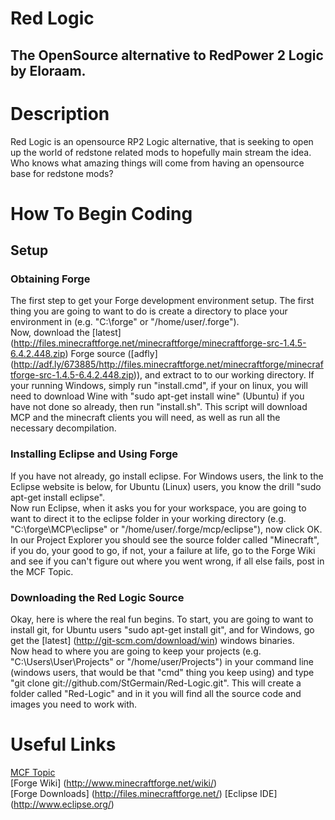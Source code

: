 # Red Logic
The OpenSource alternative to RedPower 2 Logic by Eloraam.
----

# Description
Red Logic is an opensource RP2 Logic alternative, that is seeking to open up the world of redstone related mods to hopefully main stream the idea. Who knows what amazing things will come from having an opensource base for redstone mods?

# How To Begin Coding
## Setup
### Obtaining Forge
The first step to get your Forge development environment setup. The first thing you are going to want to do is create a directory to place your environment in (e.g. "C:\forge" or "/home/user/.forge").  
Now, download the [latest] (http://files.minecraftforge.net/minecraftforge/minecraftforge-src-1.4.5-6.4.2.448.zip) Forge source ([adfly] (http://adf.ly/673885/http://files.minecraftforge.net/minecraftforge/minecraftforge-src-1.4.5-6.4.2.448.zip)), and extract to to our working directory.
If your running Windows, simply run "install.cmd", if your on linux, you will need to download Wine with "sudo apt-get install wine" (Ubuntu) if you have not done so already, then run "install.sh".  This script will download MCP and the minecraft clients you will need, as well as run all the necessary decompilation.
### Installing Eclipse and Using Forge
If you have not already, go install eclipse. For Windows users, the link to the Eclipse website is below, for Ubuntu (Linux) users, you know the drill "sudo apt-get install eclipse".  
Now run Eclipse, when it asks you for your workspace, you are going to want to direct it to the eclipse folder in your working directory (e.g. "C:\forge\MCP\eclipse" or "/home/user/.forge/mcp/eclipse"), now click OK.  
In our Project Explorer you should see the source folder called "Minecraft", if you do, your good to go, if not, your a failure at life, go to the Forge Wiki and see if you can't figure out where you went wrong, if all else fails, post in the MCF Topic.
### Downloading the Red Logic Source
Okay, here is where the real fun begins.  To start, you are going to want to install git, for Ubuntu users "sudo apt-get install git", and for Windows, go get the [latest] (http://git-scm.com/download/win) windows binaries.  
Now head to where you are going to keep your projects (e.g. "C:\Users\User\Projects" or "/home/user/Projects") in your command line (windows users, that would be that "cmd" thing you keep using) and type "git clone git://github.com/StGermain/Red-Logic.git". This will create a folder called "Red-Logic" and in it you will find all the source code and images you need to work with.

# Useful Links
[MCF Topic](http://www.minecraftforum.net/topic/1601571-red-logic/)  
[Forge Wiki] (http://www.minecraftforge.net/wiki/)  
[Forge Downloads] (http://files.minecraftforge.net/)
[Eclipse IDE] (http://www.eclipse.org/)
